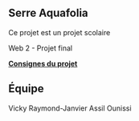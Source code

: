 ## Serre Aquafolia

Ce projet est un projet scolaire

Web 2 - Projet final

**[Consignes du projet](https://tim-montmorency.com/timdoc/582-211/projets/refonte-siteweb/etape1/)** 

## Équipe
Vicky Raymond-Janvier
Assil Ounissi
